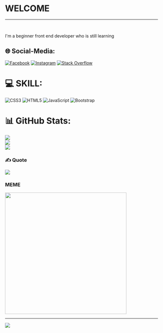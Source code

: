  <h1>WELCOME</h1>
    <hr>
    <br>
    <p>I'm a beginner front end developer who is still learning</p>

## 🌐 Social-Media:
[![Facebook](https://img.shields.io/badge/Facebook-%231877F2.svg?logo=Facebook&logoColor=white)](https://facebook.com/verryhdyt) [![Instagram](https://img.shields.io/badge/Instagram-%23E4405F.svg?logo=Instagram&logoColor=white)](https://instagram.com/verryhdyat) [![Stack Overflow](https://img.shields.io/badge/-Stackoverflow-FE7A16?logo=stack-overflow&logoColor=white)](https://stackoverflow.com/users/23251159) 

# 💻 SKILL:
![CSS3](https://img.shields.io/badge/css3-%231572B6.svg?style=for-the-badge&logo=css3&logoColor=white) ![HTML5](https://img.shields.io/badge/html5-%23E34F26.svg?style=for-the-badge&logo=html5&logoColor=white) ![JavaScript](https://img.shields.io/badge/javascript-%23323330.svg?style=for-the-badge&logo=javascript&logoColor=%23F7DF1E) ![Bootstrap](https://img.shields.io/badge/bootstrap-%238511FA.svg?style=for-the-badge&logo=bootstrap&logoColor=white)
# 📊 GitHub Stats:
![](https://github-readme-stats.vercel.app/api?username=VERRY&theme=dark&hide_border=false&include_all_commits=false&count_private=false)<br/>
![](https://github-readme-streak-stats.herokuapp.com/?user=VERRY&theme=dark&hide_border=false)<br/>
![](https://github-readme-stats.vercel.app/api/top-langs/?username=VERRY&theme=dark&hide_border=false&include_all_commits=false&count_private=false&layout=compact)

### ✍️ Quote
![](https://quotes-github-readme.vercel.app/api?type=horizontal&theme=dark)


### MEME
<img src='https://randommeme-five.vercel.app/' style="height: 400px;"/>

---
[![](https://visitcount.itsvg.in/api?id=VERRY&icon=0&color=1)](https://visitcount.itsvg.in)

<!-- Proudly created with GPRM ( https://gprm.itsvg.in ) -->
